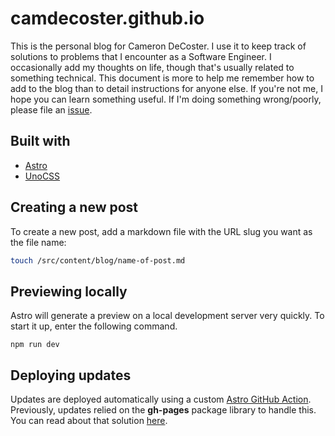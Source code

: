 # camdecoster.github.io

This is the personal blog for Cameron DeCoster. I use it to keep track of solutions to problems that I encounter as a Software Engineer. I occasionally add my thoughts on life, though that's usually related to something technical. This document is more to help me remember how to add to the blog than to detail instructions for anyone else. If you're not me, I hope you can learn something useful. If I'm doing something wrong/poorly, please file an [issue](https://github.com/camdecoster/camdecoster.github.io/issues/new).

## Built with

- [Astro](https://astro.build/)
- [UnoCSS](https://unocss.dev/)

## Creating a new post

To create a new post, add a markdown file with the URL slug you want as the file name:

```sh
touch /src/content/blog/name-of-post.md
```

## Previewing locally

Astro will generate a preview on a local development server very quickly. To start it up, enter the following command.

```
npm run dev
```

## Deploying updates

Updates are deployed automatically using a custom [Astro GitHub Action](https://docs.astro.build/en/guides/deploy/github/). Previously, updates relied on the **gh-pages** package library to handle this. You can read about that solution [here](https://camdecoster.dev/posts/how-to-deploy-a-hugo-blog-to-github-pages/).